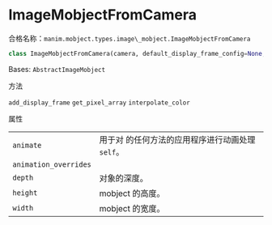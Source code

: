 # ImageMobjectFromCamera 

合格名称：`manim.mobject.types.image\_mobject.ImageMobjectFromCamera`


```py
class ImageMobjectFromCamera(camera, default_display_frame_config=None, **kwargs)
```

Bases: `AbstractImageMobject`


方法

`add_display_frame`
`get_pixel_array`
`interpolate_color`


属性

|||
|-|-|
`animate`|用于对 的任何方法的应用程序进行动画处理`self`。
`animation_overrides`|
`depth`|对象的深度。
`height`|mobject 的高度。
`width`|mobject 的宽度。
